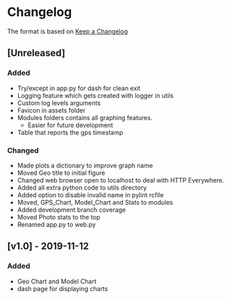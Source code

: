 <!-- markdownlint-disable MD024 -->
# Changelog

The format is based on [Keep a Changelog](https://keepachangelog.com/en/1.0.0/)

## [Unreleased]

### Added

- Try/except in app.py for dash for clean exit
- Logging feature which gets created with logger in utils
- Custom log levels arguments
- Favicon in assets folder
- Modules folders contains all graphing features.
  - Easier for future development
- Table that reports the gps timestamp

### Changed

- Made plots a dictionary to improve graph name
- Moved Geo title to initial figure
- Changed web browser open to localhost to deal with HTTP Everywhere.
- Added all extra python code to utils directory
- Added option to disable invalid name in pylint rcfile
- Moved, GPS_Chart, Model_Chart and Stats to modules
- Added development branch coverage
- Moved Photo stats to the top
- Renamed app.py to web.py

## [v1.0] - 2019-11-12

### Added

- Geo Chart and Model Chart
- dash page for displaying charts
